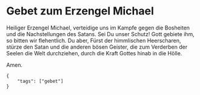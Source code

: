 # Gebet zum Erzengel Michael

Heiliger Erzengel Michael, verteidige uns im Kampfe gegen die Bosheiten und die Nachstellungen des Satans. Sei Du unser Schutz! Gott gebiete ihm, so bitten wir flehentlich. Du aber, Fürst der himmlischen Heerscharen, stürze den Satan und die anderen bösen Geister, die zum Verderben der Seelen die Welt durchziehen, durch die Kraft Gottes hinab in die Hölle. 

Amen.

```
{
    "tags": ["gebet"]
}
```